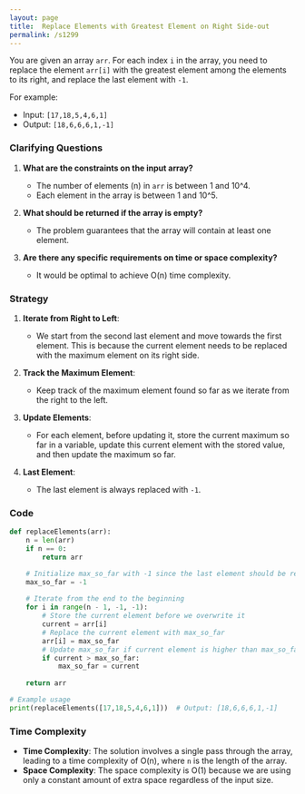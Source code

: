 ```yaml
---
layout: page
title:  Replace Elements with Greatest Element on Right Side-out
permalink: /s1299
---
```


You are given an array `arr`. For each index `i` in the array, you need to replace the element `arr[i]` with the greatest element among the elements to its right, and replace the last element with `-1`. 

For example:
- Input: `[17,18,5,4,6,1]`
- Output: `[18,6,6,6,1,-1]`

### Clarifying Questions

1. **What are the constraints on the input array?**
   - The number of elements (n) in `arr` is between 1 and 10^4.
   - Each element in the array is between 1 and 10^5.

2. **What should be returned if the array is empty?** 
   - The problem guarantees that the array will contain at least one element.

3. **Are there any specific requirements on time or space complexity?**
   - It would be optimal to achieve O(n) time complexity.

### Strategy

1. **Iterate from Right to Left**: 
   - We start from the second last element and move towards the first element. This is because the current element needs to be replaced with the maximum element on its right side.
   
2. **Track the Maximum Element**:
   - Keep track of the maximum element found so far as we iterate from the right to the left. 

3. **Update Elements**:
   - For each element, before updating it, store the current maximum so far in a variable, update this current element with the stored value, and then update the maximum so far.

4. **Last Element**:
   - The last element is always replaced with `-1`.

### Code

```python
def replaceElements(arr):
    n = len(arr)
    if n == 0:
        return arr

    # Initialize max_so_far with -1 since the last element should be replaced by -1
    max_so_far = -1
    
    # Iterate from the end to the beginning
    for i in range(n - 1, -1, -1):
        # Store the current element before we overwrite it
        current = arr[i]
        # Replace the current element with max_so_far
        arr[i] = max_so_far
        # Update max_so_far if current element is higher than max_so_far
        if current > max_so_far:
            max_so_far = current
        
    return arr

# Example usage
print(replaceElements([17,18,5,4,6,1]))  # Output: [18,6,6,6,1,-1]
```

### Time Complexity

- **Time Complexity**: The solution involves a single pass through the array, leading to a time complexity of O(n), where `n` is the length of the array.
- **Space Complexity**: The space complexity is O(1) because we are using only a constant amount of extra space regardless of the input size.